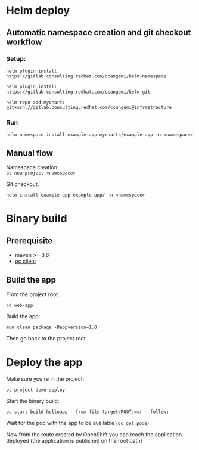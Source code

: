 # Helm deploy

## Automatic namespace creation and git checkout workflow

### Setup:
`helm plugin install https://gitlab.consulting.redhat.com/ccangemi/helm-namespace`  

`helm plugin install https://gitlab.consulting.redhat.com/ccangemi/helm-git`  

`helm repo add mycharts git+ssh://gitlab.consulting.redhat.com/ccangemi@infrastracture`  

### Run

`helm namespace install example-app mycharts/example-app -n <namespace>`  

## Manual flow

Namespace creation:  
`oc new-project <namespace>`

Git checkout.  

`helm install example-app example-app/ -n <namespace>`

# Binary build

## Prerequisite

* maven >= 3.6
* [oc client](https://docs.openshift.com/container-platform/4.4/cli_reference/openshift_cli/getting-started-cli.html)
## Build the app

From the project root

```cd web-app```

Build the app:

```mvn clean package -Dappversion=1.0```

Then go back to the project root

# Deploy the app

Make sure you're in the project:  

```oc project demo-deploy```

Start the binary build:

```oc start-build helloapp --from-file target/ROOT.war --follow;```

Wait for the pod with the app to be available (```oc get pods```).

Now from the route created by OpenShift you can reach the application deployed (the application is published on the root path)
